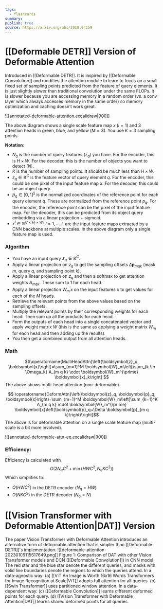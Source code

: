 ```yaml
---
tags:
  - flashcards
summary: 
publish: true
source: https://arxiv.org/abs/2010.04159
---
```


# [[Deformable DETR]] Version of Deformable Attention
Introduced in [[Deformable DETR]]. It is inspired by [[Deformable Convolution]] and modifies the attention module to learn to focus on a small fixed set of sampling points predicted from the feature of query elements. It is just slightly slower than traditional convolution under the same FLOPs. It is slower because you are accessing memory in a random order (vs. a conv layer which always accesses memory in the same order) so memory optimization and caching doesn't work great.

![[annotated-deformable-attention.excalidraw|900]]


The above diagram shows a single scale feature map $x$ ($l = 1$) and 3 attention heads in green, blue, and yellow ($M = 3$). You use $K = 3$ sampling points.

**Notation**:
- $N_q$ is the number of query features ($z_q$) you have. For the encoder, this is $H \times W$. For the decoder, this is the number of objects you want to detect ($N$).
- $K$ is the number of sampling points. It should be much less than $H \times W$.
- $z_q \in \mathbb{R}^C$ is the feature vector of query element $q$. For the encoder, this could be one pixel of the input feature map $x$. For the decoder, this could be an object query.
- $\hat{p}_q \in[0,1]^2$ is the normalized coordinates of the reference point for each query element $q$. These are normalized from the reference point $p_q$. For the encoder, the reference point can be the pixel of the input feature map. For the decoder, this can be predicted from its object query embedding via a linear projection + sigmoid.
- $x^l \in \mathbb{R}^{C \times H_l \times W_l}, l=1, \ldots, L$ are the input feature maps extracted by a CNN backbone at multiple scales. In the above diagram only a single feature map is used.

### Algorithm
- You have an input query $z_q \in \mathbb{R}^C$. 
- Apply a linear projection on $z_q$ to get the sampling offsets $\Delta \boldsymbol{p}_{m q k}$ (mask $m$, query $q$, and sampling point $k$).
- Apply a linear projection on $z_q$ and then a softmax to get attention weights $A_{mqk}$. These sum to 1 for each head.
- Apply a linear projection $W_m^{\prime} x$ on the input features $x$ to get values for each of the $M$ heads.
- Retrieve the relevant points from the above values based on the sampling offsets.
- Multiply the relevant points by their corresponding weights for each head. Then sum up all the products for each head.
- Form the outputs of each head into a single concatenated vector and apply weight matrix $W$ (this is the same as applying a weight matrix $W_m$ for each head and then adding up the results).
- You then get a combined output from all attention heads.

### Math
$$\operatorname{MultiHeadAttn}\left(\boldsymbol{z}_q, \boldsymbol{x}\right)=\sum_{m=1}^M \boldsymbol{W}_m\left[\sum_{k \in \Omega_k} A_{m q k} \cdot \boldsymbol{W}_m^{\prime} \boldsymbol{x}_k\right]
$$
The above shows multi-head attention (non-deformable). 

$$
\operatorname{DeformAttn}\left(\boldsymbol{z}_q, \boldsymbol{p}_q, \boldsymbol{x}\right)=\sum_{m=1}^M \boldsymbol{W}_m\left[\sum_{k=1}^K A_{m q k} \cdot \boldsymbol{W}_m^{\prime} \boldsymbol{x}\left(\boldsymbol{p}_q+\Delta \boldsymbol{p}_{m q k}\right)\right]$$
The above is for deformable attention on a single scale feature map (multi-scale is a bit more involved).

![[annotated-deformable-attn-eq.excalidraw|900]]

### Efficiency:
Efficiency is calculated with
$$O\left(2 N_q C^2+\min \left(H W C^2, N_q K C^2\right)\right)$$
Which simplifies to:
- $O\left(H W C^2\right)$ in the DETR encoder ($N_q = HW$)
- $O(NKC^2)$ in the DETR decoder ($N_q = N$)

# [[Vision Transformer with Deformable Attention|DAT]] Version
The paper Vision Transformer with Deformable Attention introduces an alternative form of deformable attention that is simpler than [[Deformable DETR]]'s implementation.
![[deformable-attention-20230105115617649.png]]
Figure 1: Comparison of DAT with other Vision Transformer models and DCN ([[Deformable Convolution]]) in CNN model. The red star and the blue star denote the different queries, and masks with solid line boundaries denote the regions to which the queries attend. In a data-agnostic way: (a) [[ViT An Image is Worth 16x16 Words Transformers for Image Recognition at Scale|ViT]] adopts full attention for all queries. (b) [[Swin Transformer]] uses partitioned window attention. In a data-dependent way: (c) [[Deformable Convolution]] learns different deformed points for each query. (d) [[Vision Transformer with Deformable Attention|DAT]] learns shared deformed points for all queries.